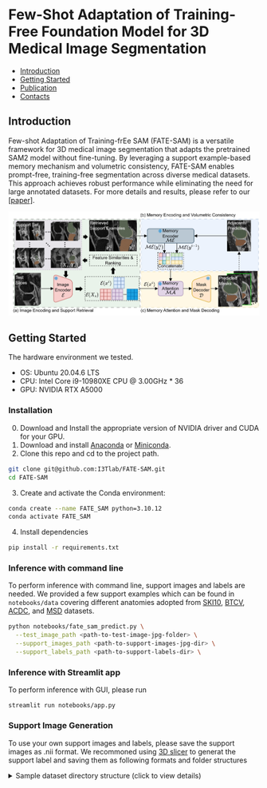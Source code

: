# Few-Shot Adaptation of Training-Free Foundation Model for 3D Medical Image Segmentation

- [Introduction](#introduction)
- [Getting Started](#getting-started)
- [Publication](#publication)
- [Contacts](#contacts)

## Introduction
Few-shot Adaptation of Training-frEe SAM (FATE-SAM) is a versatile framework for 3D medical image segmentation that adapts the pretrained SAM2 model without fine-tuning. By leveraging a support example-based memory mechanism and volumetric consistency, FATE-SAM enables prompt-free, training-free segmentation across diverse medical datasets. This approach achieves robust performance while eliminating the need for large annotated datasets. For more details and results, please refer to our [[paper]](https://arxiv.org/abs/2501.09138).

![figure1.svg](resources%2Ffigure1.jpg)

## Getting Started
The hardware environment we tested.
- OS: Ubuntu 20.04.6 LTS
- CPU: Intel Core i9-10980XE CPU @ 3.00GHz * 36
- GPU: NVIDIA RTX A5000

### Installation
0. Download and Install the appropriate version of NVIDIA driver and CUDA for your GPU.
1. Download and install [Anaconda](https://www.anaconda.com/download) or [Miniconda](https://docs.anaconda.com/miniconda/).
2. Clone this repo and cd to the project path.
```bash
git clone git@github.com:I3Tlab/FATE-SAM.git
cd FATE-SAM
```
3. Create and activate the Conda environment:
```bash
conda create --name FATE_SAM python=3.10.12
conda activate FATE_SAM
```
4. Install dependencies
```bash
pip install -r requirements.txt
```

### Inference with command line
To perform inference with command line, support images and labels are needed. We provided a few support examples which can be found in `notebooks/data` covering different anatomies adopted from [SKI10](https://huggingface.co/datasets/YongchengYAO/SKI10), [BTCV](https://www.synapse.org/Synapse:syn3193805/wiki/), [ACDC](https://www.creatis.insa-lyon.fr/Challenge/acdc/databases.html), and [MSD](http://medicaldecathlon.com/) datasets.

```bash
python notebooks/fate_sam_predict.py \
  --test_image_path <path-to-test-image-jpg-folder> \
  --support_images_path <path-to-support-images-jpg-dir> \
  --support_labels_path <path-to-support-labels-dir> \
```

### Inference with Streamlit app
To perform inference with GUI, please run
```batsh
streamlit run notebooks/app.py
```
<!--[ ] insert video for GUI inference here-->

### Support Image Generation

To use your own support images and labels, please save the support images as .nii format. We recommoned using [3D slicer](https://www.slicer.org/) to generat the support label and saving them as following formats and folder structures
 
 <details>
    <summary>Sample dataset directory structure (click to view details)</summary>
    
    ```commandline
    <dataset>/
    ├── Testimages/0001.nii.gz
    ├── Supportimages/             # 3D support images (.nii.gz)
    │   ├── 0002.nii.gz
    │   ├── 0003.nii.gz
    │   └── ...
    ├── Supportlabels/             # 3D support labels (.nii.gz)
    │   ├── 0002.nii.gz
    │   └── 0003.nii.gz
    └── 
    ```
    </details>
    
<!--[ ] insert video for support generation here-->

   

### Output the segmentation results for further usage
For commond line inference, segmentation results are output to the `predictions/` folder as .nii format which can be used for further usage.
For GUI inference, segmentation results can be output to specified path as .nii format.


### TODO
[ ] GUI video demo refinement
    [ ] normal speed
    [ ] intermediate result showing
    [ ] optimize layout and button
    [ ] consistency check
[ ] Support generation video demo
    [ ] Use
[ ] Output options of GUI

### Publication
```bibtex
@article{he2025few,
  title={Few-Shot Adaptation of Training-Free Foundation Model for 3D Medical Image Segmentation},
  author={He, Xingxin and Hu, Yifan and Zhou, Zhaoye and Jarraya, Mohamed and Liu, Fang},
  journal={arXiv preprint arXiv:2501.09138},
  year={2025}
}
```

### Contacts
[Intelligent Imaging Innovation and Translation Lab](https://liulab.mgh.harvard.edu/) [[github]](https://github.com/I3Tlab) at the Athinoula A. Martinos Center of Massachusetts General Hospital and Harvard Medical School
* Xingxin He (xihe2@mgh.harvard.edu)
* Yifan Hu (yihu2@mgh.harvard.edu)
* Fang Liu (fliu12@mgh.harvard.edu)

149 13th Street, Suite 2301
Charlestown, Massachusetts 02129, USA

